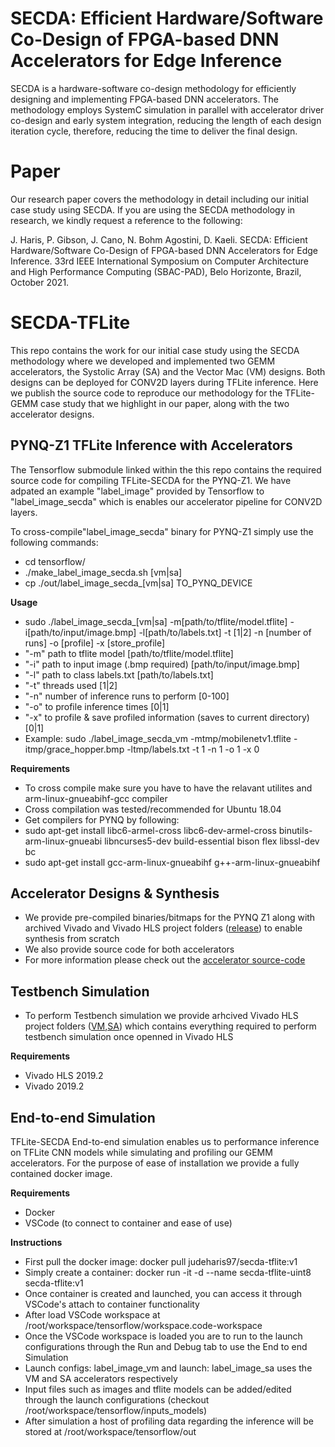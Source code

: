 # SECDA: Efficient Hardware/Software Co-Design of FPGA-based DNN Accelerators for Edge Inference
SECDA is a hardware-software co-design methodology for efficiently designing and implementing FPGA-based DNN accelerators. The methodology employs SystemC simulation in parallel with accelerator driver co-design and early system integration, reducing the length of each design iteration cycle, therefore, reducing the time to deliver the final design.

# Paper
Our research paper covers the methodology in detail including our initial case study using SECDA. If you are using the SECDA methodology in research, we kindly request a reference to the following:

J. Haris, P. Gibson, J. Cano, N. Bohm Agostini, D. Kaeli. SECDA: Efficient Hardware/Software Co-Design of FPGA-based DNN Accelerators for Edge Inference. 33rd IEEE International Symposium on Computer Architecture and High Performance Computing (SBAC-PAD), Belo Horizonte, Brazil, October 2021.

# SECDA-TFLite
This repo contains the work for our initial case study using the SECDA methodology where we developed and implemented two GEMM accelerators, the Systolic Array (SA) and the Vector Mac (VM) designs. Both designs can be deployed for CONV2D layers during TFLite inference. Here we publish the source code to reproduce our methodology for the  TFLite-GEMM case study that we highlight in our paper, along with the two accelerator designs. 

## PYNQ-Z1 TFLite Inference with Accelerators
The Tensorflow submodule linked within the this repo contains the required source code for compiling TFLite-SECDA for the PYNQ-Z1.
We have adpated an example "label_image" provided by Tensorflow to "label_image_secda" which is enables our accelerator pipeline for CONV2D layers.

To cross-compile"label_image_secda" binary for PYNQ-Z1  simply use the following commands:
* cd tensorflow/
* ./make_label_image_secda.sh [vm|sa]
* cp ./out/label_image_secda_[vm|sa] TO_PYNQ_DEVICE

**Usage**
* sudo ./label_image_secda_[vm|sa] -m[path/to/tflite/model.tflite] -i[path/to/input/image.bmp] -l[path/to/labels.txt] -t [1|2] -n [number of runs] -o [profile] -x [store_profile] 
* "-m" path to tflite model [path/to/tflite/model.tflite]
* "-i" path to input image (.bmp required) [path/to/input/image.bmp]
* "-l" path to class labels.txt [path/to/labels.txt]
* "-t" threads used [1|2]
* "-n" number of inference runs to perform [0-100]
* "-o" to profile inference times [0|1]
* "-x" to profile & save profiled information (saves to current directory) [0|1]
* Example: sudo ./label_image_secda_vm -mtmp/mobilenetv1.tflite -itmp/grace_hopper.bmp -ltmp/labels.txt -t 1 -n 1 -o 1 -x 0

**Requirements**
* To cross compile make sure you have to have the relavant utilites and arm-linux-gnueabihf-gcc compiler
* Cross compilation was tested/recommended for Ubuntu 18.04
* Get compilers for PYNQ by following:
* sudo apt-get install libc6-armel-cross libc6-dev-armel-cross binutils-arm-linux-gnueabi libncurses5-dev build-essential bison flex libssl-dev bc
* sudo apt-get install gcc-arm-linux-gnueabihf g++-arm-linux-gnueabihf


## Accelerator Designs & Synthesis 
* We provide pre-compiled binaries/bitmaps for the PYNQ Z1 along with archived Vivado and Vivado HLS project folders ([release](https://github.com/gicLAB/SECDA/releases/tag/v1.0)) to enable synthesis from scratch
* We also provide source code for both accelerators 
* For more information please check out the [accelerator source-code](accelerators/)


## Testbench Simulation
* To perform Testbench simulation we provide arhcived Vivado HLS project folders ([VM](https://github.com/gicLAB/SECDA/releases/download/v1.0/vm_uint8_v2.zip),[SA](https://github.com/gicLAB/SECDA/releases/download/v1.0/sa_uint8_v2.zip)) which contains everything required to perform testbench simulation once openned in Vivado HLS

**Requirements**
* Vivado HLS 2019.2
* Vivado 2019.2

## End-to-end Simulation
TFLite-SECDA End-to-end simulation enables us to performance inference on TFLite CNN models while simulating and profiling our GEMM accelerators. For the purpose of ease of installation we provide a fully contained docker image.

**Requirements**
* Docker
* VSCode (to connect to container and ease of use)

**Instructions**
* First pull the docker image: docker pull judeharis97/secda-tflite:v1
* Simply create a container: docker run -it -d --name secda-tflite-uint8 secda-tflite:v1
* Once container is created and launched, you can access it through VSCode's attach to container functionality
* After load VSCode workspace at /root/workspace/tensorflow/workspace.code-workspace
* Once the VSCode workspace is loaded you are to run to the launch configurations through the Run and Debug tab to use the End to end Simulation
* Launch configs: label_image_vm and launch: label_image_sa  uses the VM and SA accelerators respectively
* Input files such as images and tflite models can be added/edited through the launch configurations (checkout /root/workspace/tensorflow/inputs_models)
* After simulation a host of profiling data regarding the inference will be stored at /root/workspace/tensorflow/out




